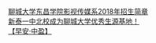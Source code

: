   
[聊城大学东昌学院影视传媒系2018年招生简章](http://www.dianyue.me/archives/208/u1js10etmluy48ak/)  
[新泰一中北校成为聊城大学优秀生源基地！](http://www.dianyue.me/archives/540/lwquuajmn35n9gvy/)  
[【早安·中盈】](http://www.dianyue.me/archives/276/f1pg53kul3bpybi9/)
